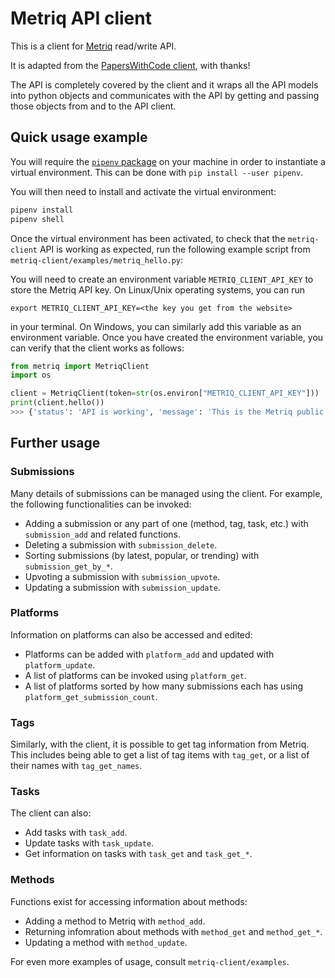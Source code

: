 # Metriq API client

This is a client for [Metriq](https://metriq.info) read/write API.

It is adapted from the [PapersWithCode client](https://github.com/paperswithcode/paperswithcode-client), with thanks!

The API is completely covered by the client and it wraps all the API models
into python objects and communicates with the API by getting and passing those
objects from and to the API client.

## Quick usage example

You will require the [`pipenv` package](https://pipenv.pypa.io/en/latest/) on your machine in order to instantiate a 
virtual environment. This can be done with `pip install --user pipenv`.

You will then need to install and activate the virtual environment:

```bash
pipenv install
pipenv shell
```
Once the virtual environment has been activated, to check that the `metriq-client` API is working as expected, run the 
following example script from `metriq-client/examples/metriq_hello.py`:

You will need to create an environment variable `METRIQ_CLIENT_API_KEY` to store the Metriq API key. On Linux/Unix operating systems, you can run
```
export METRIQ_CLIENT_API_KEY=<the key you get from the website>
```
in your terminal. On Windows, you can similarly add this variable as an environment variable. Once you have created the environment variable, you can verify that the client works as follows:

```python
from metriq import MetriqClient
import os

client = MetriqClient(token=str(os.environ["METRIQ_CLIENT_API_KEY"]))
print(client.hello())
>>> {'status': 'API is working', 'message': 'This is the Metriq public REST API.'}
```

## Further usage
### Submissions
Many details of submissions can be managed using the client. For example, the following functionalities can be invoked:
- Adding a submission or any part of one (method, tag, task, etc.) with `submission_add` and related functions.
- Deleting a submission with `submission_delete`.
- Sorting submissions (by latest, popular, or trending) with `submission_get_by_*`.
- Upvoting a submission with `submission_upvote`.
- Updating a submission with `submission_update`.

### Platforms
Information on platforms can also be accessed and edited: 
- Platforms can be added with `platform_add` and updated with `platform_update`.
- A list of platforms can be invoked using `platform_get`.
- A list of platforms sorted by how many submissions each has using `platform_get_submission_count`.

### Tags
Similarly, with the client, it is possible to get tag information from Metriq. This includes being able to get a list of tag items with `tag_get`, or a list of their names with `tag_get_names`.

### Tasks
The client can also:
- Add tasks with `task_add`.
- Update tasks with `task_update`.
- Get information on tasks with `task_get` and `task_get_*`.

### Methods
Functions exist for accessing information about methods:
- Adding a method to Metriq with `method_add`.
- Returning infomration about methods with `method_get` and `method_get_*`.
- Updating a method with `method_update`.

For even more examples of usage, consult `metriq-client/examples`.


